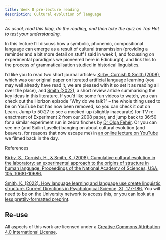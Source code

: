 ```yaml
---
title: Week 8 pre-lecture reading
description: Cultural evolution of language
---
```


*As usual, read this blog, do the reading, and then take the quiz on Top Hat to test your understanding.*

In this lecture I’ll discuss how a symbolic, phonemic, compositional language can emerge as a result of cultural transmission (providing a reminder and a bit more detail on stuff I said in week 1, and focussing on experimental paradigms we pioneered here in Edinburgh), and link this to the process of grammaticalisation studied in historical linguistics. 

I’d like you to read two short journal articles: [Kirby, Cornish & Smith (2008)](http://www.lel.ed.ac.uk/~kenny/publications/kirby_08_cumulative.pdf), which was our original paper on iterated artificial language learning (you may well already have read it, we are pleased with it so set it as reading all over the place), and [Smith (2022)](https://doi.org/10.1177/09637214211068127), a short review article summarising the key ideas in this literature. If you’d like some fun videos to watch, you can check out the Horizon episode “Why do we talk?” – the whole thing used to be on YouTube but has now been removed, so you can check it out on Learn. Jump to 50:27 to see a mocked-up (slightly inaccurate) for-TV re-enactment of Experiment 2 from our 2008 paper, and jump back to 36:50 for a similar experiment run in zebra finches by [Dr Olga Fehér](https://sites.google.com/site/olcifeher/).  Or you can see me (and Suilin Lavelle) banging on about cultural evolution (and beavers, for reasons that now escape me) in [an online lecture on YouTube](https://www.youtube.com/playlist?list=PLKuMaHOvHA4or3BrLYeoUk43ip7GBaaMv) we filmed back in the day.


References

[Kirby, S., Cornish, H., & Smith, K. (2008). Cumulative cultural evolution in the laboratory: an experimental approach to the origins of structure in human language. Proceedings of the National Academy of Sciences, USA, 105, 10681-10686.](http://www.lel.ed.ac.uk/~kenny/publications/kirby_08_cumulative.pdf)

[Smith, K. (2022). How language learning and language use create linguistic structure. Current Directions in Psychological Science, 31, 177-186.](https://doi.org/10.1177/09637214211068127) You will need to be on the University network to access this, or you can look at [a less prettily-formatted preprint](https://psyarxiv.com/qbdsv/).


## Re-use


All aspects of this work are licensed under a [Creative Commons Attribution 4.0 International License](http://creativecommons.org/licenses/by/4.0/).
